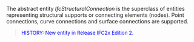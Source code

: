 The abstract entity _IfcStructuralConnection_ is the superclass of entities representing structural supports or connecting elements (nodes). Point connections, curve connections and surface connections are supported.

> <font color="#0000FF" size="-1">HISTORY: New entity in Release IFC2x
		  Edition 2. </font>
>